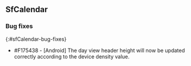 ## SfCalendar

### Bug fixes
{:#sfCalendar-bug-fixes}

* \#F175438 - [Android] The day view header height will now be updated correctly according to the device density value.
